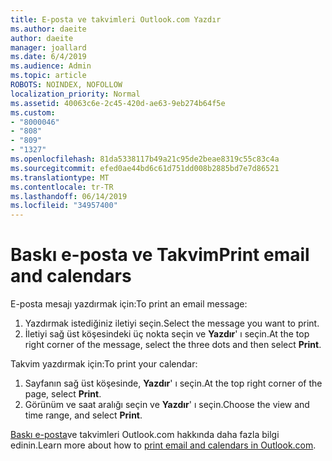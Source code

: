 ```yaml
---
title: E-posta ve takvimleri Outlook.com Yazdır
ms.author: daeite
author: daeite
manager: joallard
ms.date: 6/4/2019
ms.audience: Admin
ms.topic: article
ROBOTS: NOINDEX, NOFOLLOW
localization_priority: Normal
ms.assetid: 40063c6e-2c45-420d-ae63-9eb274b64f5e
ms.custom:
- "8000046"
- "808"
- "809"
- "1327"
ms.openlocfilehash: 81da5338117b49a21c95de2beae8319c55c83c4a
ms.sourcegitcommit: efed0ae44bd6c61d751dd008b2885bd7e7d86521
ms.translationtype: MT
ms.contentlocale: tr-TR
ms.lasthandoff: 06/14/2019
ms.locfileid: "34957400"
---
```

# <a name="print-email-and-calendars"></a><span data-ttu-id="142c9-102">Baskı e-posta ve Takvim</span><span class="sxs-lookup"><span data-stu-id="142c9-102">Print email and calendars</span></span>

<span data-ttu-id="142c9-103">E-posta mesajı yazdırmak için:</span><span class="sxs-lookup"><span data-stu-id="142c9-103">To print an email message:</span></span>
  
1. <span data-ttu-id="142c9-104">Yazdırmak istediğiniz iletiyi seçin.</span><span class="sxs-lookup"><span data-stu-id="142c9-104">Select the message you want to print.</span></span>
1. <span data-ttu-id="142c9-105">İletiyi sağ üst köşesindeki üç nokta seçin ve **Yazdır**' ı seçin.</span><span class="sxs-lookup"><span data-stu-id="142c9-105">At the top right corner of the message, select the three dots and then select **Print**.</span></span>

<span data-ttu-id="142c9-106">Takvim yazdırmak için:</span><span class="sxs-lookup"><span data-stu-id="142c9-106">To print your calendar:</span></span>

1. <span data-ttu-id="142c9-107">Sayfanın sağ üst köşesinde, **Yazdır**' ı seçin.</span><span class="sxs-lookup"><span data-stu-id="142c9-107">At the top right corner of the page, select **Print**.</span></span>
1. <span data-ttu-id="142c9-108">Görünüm ve saat aralığı seçin ve **Yazdır**' ı seçin.</span><span class="sxs-lookup"><span data-stu-id="142c9-108">Choose the view and time range, and select **Print**.</span></span>

<span data-ttu-id="142c9-109">[Baskı e-posta](https://go.microsoft.com/fwlink/p/?linkid=2001208&amp;clcid=0x409)ve takvimleri Outlook.com hakkında daha fazla bilgi edinin.</span><span class="sxs-lookup"><span data-stu-id="142c9-109">Learn more about how to [print email and calendars in Outlook.com](https://go.microsoft.com/fwlink/p/?linkid=2001208&amp;clcid=0x409).</span></span>